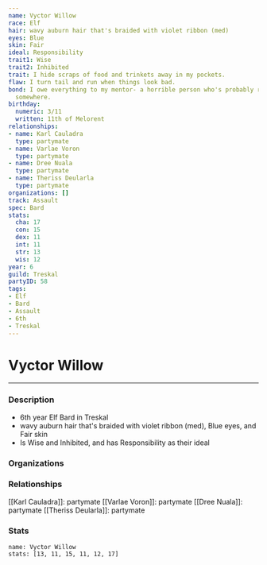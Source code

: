 ```yaml
---
name: Vyctor Willow
race: Elf
hair: wavy auburn hair that's braided with violet ribbon (med)
eyes: Blue
skin: Fair
ideal: Responsibility
trait1: Wise
trait2: Inhibited
trait: I hide scraps of food and trinkets away in my pockets.
flaw: I turn tail and run when things look bad.
bond: I owe everything to my mentor- a horrible person who's probably rotting in jail
  somewhere.
birthday:
  numeric: 3/11
  written: 11th of Melorent
relationships:
- name: Karl Cauladra
  type: partymate
- name: Varlae Voron
  type: partymate
- name: Dree Nuala
  type: partymate
- name: Theriss Deularla
  type: partymate
organizations: []
track: Assault
spec: Bard
stats:
  cha: 17
  con: 15
  dex: 11
  int: 11
  str: 13
  wis: 12
year: 6
guild: Treskal
partyID: 58
tags:
- Elf
- Bard
- Assault
- 6th
- Treskal
---
```

# Vyctor Willow
---
### Description
- 6th year Elf Bard in Treskal
- wavy auburn hair that's braided with violet ribbon (med), Blue eyes, and Fair skin
- Is Wise and Inhibited, and has Responsibility as their ideal

### Organizations
### Relationships
[[Karl Cauladra]]: partymate
[[Varlae Voron]]: partymate
[[Dree Nuala]]: partymate
[[Theriss Deularla]]: partymate
### Stats
```statblock
name: Vyctor Willow
stats: [13, 11, 15, 11, 12, 17]
```